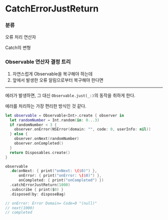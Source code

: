 # CatchErrorJustReturn

### 분류

오류 처리 연산자

Catch의 변형

### Observable 연산자 결정 트리

1. 자연스럽게 Observable을 복구해야 하는데
2. 앞에서 발생한 오류 알림으로부터 복구해야 한다면

---

에러가 발생하면, 그 대신 `Observable.just(_:)`의 동작을 취하게 한다.

에러를 처리하는 가장 편리한 방식인 것 같다.

```swift
let observable = Observable<Int>.create { observer in
  let randomNumber = Int.random(in: 0...3)
  if randomNumber < 3 {
    observer.onError(NSError(domain: "", code: 0, userInfo: nil))
  } else {
    observer.onNext(randomNumber)
    observer.onCompleted()
  }
  return Disposables.create()
}

observable
  .do(onNext: { print("onNext: \($0)") },
      onError: { print("onError: \($0)") },
      onCompleted: { print("onCompleted") })
  .catchErrorJustReturn(1000)
  .subscribe { print($0) }
  .disposed(by: disposeBag)

// onError: Error Domain= Code=0 "(null)"
// next(1000)
// completed
```